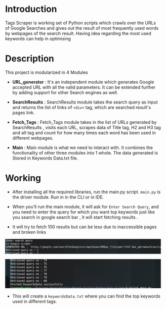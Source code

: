 # Introduction

Tags Scraper is working set of Python scripts which crawls over the URLs of Google Searches and gives out the result of most frequently used words by webpages of the search result. Having idea regarding the most used keywords can help in optimising 

# Description

This project is modularized in 4 Modules

- **URL_generator** : It's an independent module which generates Google accepted URL with all the valid parameters. It can be extended further by adding support for other Search engines as well.

- **SearchResults** : SearchResults module takes the search query as input and returns the list of links  of `<div>` tag, which are  searched result's pages link.

- **Fetch_Tags** : Fetch_Tags module takes in the list of URLs generated by SearchResults , visits each URL, scrapes data of Title tag, H2 and H3 tag and alt tag and count for how many times each word has been used in different webpages.

- **Main** : Main module is what we need to interact with. It combines the functionality of other three modules into 1 whole. The data generated is Stored in Keywords Data.txt file.

# Working 

- After installing all the required libraries, run the main.py script. `main.py` is
the driver module. Run in in the CLI or in IDE.

- When you'll run the main module, it will ask for `Enter Search Query`, and you need to enter the query for which you want top keywords just like you search in google search bar , it will start fetching results . 

- It will try to fetch 100 results but can be less due to inaccessible pages and broken links

![searching](https://github.com/GoswamiTushar/Rotten-Scripts/blob/master/Python/Tags_Scraper/images/query.png)

![results](https://github.com/GoswamiTushar/Rotten-Scripts/blob/master/Python/Tags_Scraper/images/result.png)

- This will create a `keywordsData.txt` where you can find the top keywords used in different tags.
